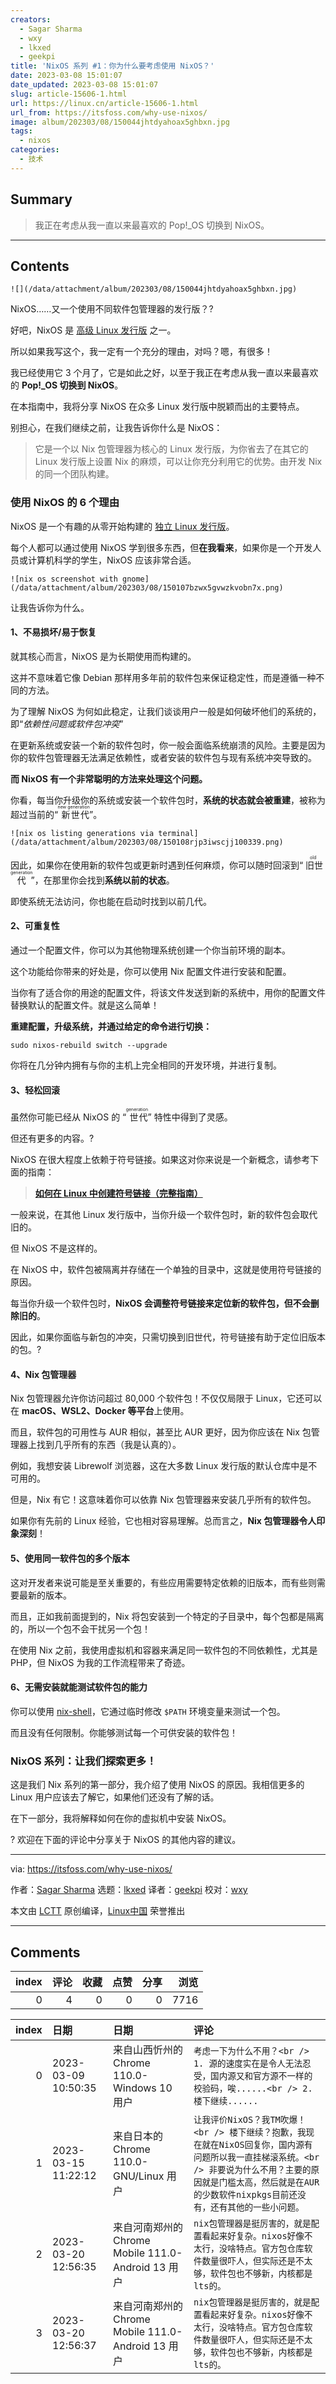 ```yaml
---
creators:
  - Sagar Sharma
  - wxy
  - lkxed
  - geekpi
title: 'NixOS 系列 #1：你为什么要考虑使用 NixOS？'
date: 2023-03-08 15:01:07
date_updated: 2023-03-08 15:01:07
slug: article-15606-1.html
url: https://linux.cn/article-15606-1.html
url_from: https://itsfoss.com/why-use-nixos/
image: album/202303/08/150044jhtdyahoax5ghbxn.jpg
tags:
  - nixos
categories:
  - 技术
---
```


## Summary

> 我正在考虑从我一直以来最喜欢的 Pop!_OS 切换到 NixOS。

***

<!-- more -->

## Contents

`![](/data/attachment/album/202303/08/150044jhtdyahoax5ghbxn.jpg)`

NixOS……又一个使用不同软件包管理器的发行版？?

好吧，NixOS 是 [高级 Linux 发行版](https://itsfoss.com/advanced-linux-distros/) 之一。

所以如果我写这个，我一定有一个充分的理由，对吗？嗯，有很多！

我已经使用它 3 个月了，它是如此之好，以至于我正在考虑从我一直以来最喜欢的 **Pop!\_OS 切换到 NixOS**。

在本指南中，我将分享 NixOS 在众多 Linux 发行版中脱颖而出的主要特点。

别担心，在我们继续之前，让我告诉你什么是 NixOS：

> 
> 它是一个以 Nix 包管理器为核心的 Linux 发行版，为你省去了在其它的 Linux 发行版上设置 Nix 的麻烦，可以让你充分利用它的优势。由开发 Nix 的同一个团队构建。
> 
> 
> 

### 使用 NixOS 的 6 个理由

NixOS 是一个有趣的从零开始构建的 [独立 Linux 发行版](https://itsfoss.com/independent-linux-distros/)。

每个人都可以通过使用 NixOS 学到很多东西，但**在我看来**，如果你是一个开发人员或计算机科学的学生，NixOS 应该非常合适。

`![nix os screenshot with gnome](/data/attachment/album/202303/08/150107bzwx5gvwzkvobn7x.png)`

让我告诉你为什么。

#### 1、不易损坏/易于恢复

就其核心而言，NixOS 是为长期使用而构建的。

这并不意味着它像 Debian 那样用多年前的软件包来保证稳定性，而是遵循一种不同的方法。

为了理解 NixOS 为何如此稳定，让我们谈谈用户一般是如何破坏他们的系统的，即“*依赖性问题或软件包冲突*”

在更新系统或安装一个新的软件包时，你一般会面临系统崩溃的风险。主要是因为你的软件包管理器无法满足依赖性，或者安装的软件包与现有系统冲突导致的。

**而 NixOS 有一个非常聪明的方法来处理这个问题。**

你看，每当你升级你的系统或安装一个软件包时，**系统的状态就会被重建**，被称为超过当前的“<ruby> 新世代 <rt>  new generation </rt></ruby>”。

`![nix os listing generations via terminal](/data/attachment/album/202303/08/150108rjp3iwscjj100339.png)`

因此，如果你在使用新的软件包或更新时遇到任何麻烦，你可以随时回滚到“<ruby> 旧世代 <rt>  old generation </rt></ruby>”，在那里你会找到**系统以前的状态**。

即使系统无法访问，你也能在启动时找到以前几代。

#### 2、可重复性

通过一个配置文件，你可以为其他物理系统创建一个你当前环境的副本。

这个功能给你带来的好处是，你可以使用 Nix 配置文件进行安装和配置。

当你有了适合你的用途的配置文件，将该文件发送到新的系统中，用你的配置文件替换默认的配置文件。就是这么简单！

**重建配置，升级系统，并通过给定的命令进行切换：**

```shell
sudo nixos-rebuild switch --upgrade
```

你将在几分钟内拥有与你的主机上完全相同的开发环境，并进行复制。

#### 3、轻松回滚

虽然你可能已经从 NixOS 的 “<ruby> 世代 <rt>  generation </rt></ruby>” 特性中得到了灵感。

但还有更多的内容。?️

NixOS 在很大程度上依赖于符号链接。如果这对你来说是一个新概念，请参考下面的指南：

> 
> **[如何在 Linux 中创建符号链接（完整指南）](https://linuxhandbook.com/symbolic-link-linux/)**
> 
> 
> 

一般来说，在其他 Linux 发行版中，当你升级一个软件包时，新的软件包会取代旧的。

但 NixOS 不是这样的。

在 NixOS 中，软件包被隔离并存储在一个单独的目录中，这就是使用符号链接的原因。

每当你升级一个软件包时，**NixOS 会调整符号链接来定位新的软件包，但不会删除旧的**。

因此，如果你面临与新包的冲突，只需切换到旧世代，符号链接有助于定位旧版本的包。?

#### 4、Nix 包管理器

Nix 包管理器允许你访问超过 80,000 个软件包！不仅仅局限于 Linux，它还可以在 **macOS、WSL2、Docker 等平台**上使用。

而且，软件包的可用性与 AUR 相似，甚至比 AUR 更好，因为你应该在 Nix 包管理器上找到几乎所有的东西（我是认真的）。

例如，我想安装 Librewolf 浏览器，这在大多数 Linux 发行版的默认仓库中是不可用的。

但是，Nix 有它！这意味着你可以依靠 Nix 包管理器来安装几乎所有的软件包。

如果你有先前的 Linux 经验，它也相对容易理解。总而言之，**Nix 包管理器令人印象深刻**！

#### 5、使用同一软件包的多个版本

这对开发者来说可能是至关重要的，有些应用需要特定依赖的旧版本，而有些则需要最新的版本。

而且，正如我前面提到的，Nix 将包安装到一个特定的子目录中，每个包都是隔离的，所以一个包不会干扰另一个包！

在使用 Nix 之前，我使用虚拟机和容器来满足同一软件包的不同依赖性，尤其是 PHP，但 NixOS 为我的工作流程带来了奇迹。

#### 6、无需安装就能测试软件包的能力

你可以使用 [nix-shell](https://nixos.org/manual/nix/stable/command-ref/nix-shell.html)，它通过临时修改 `$PATH` 环境变量来测试一个包。

而且没有任何限制。你能够测试每一个可供安装的软件包！

### NixOS 系列：让我们探索更多！

这是我们 Nix 系列的第一部分，我介绍了使用 NixOS 的原因。我相信更多的 Linux 用户应该去了解它，如果他们还没有了解的话。

在下一部分，我将解释如何在你的虚拟机中安装 NixOS。

? 欢迎在下面的评论中分享关于 NixOS 的其他内容的建议。

---

via: <https://itsfoss.com/why-use-nixos/>

作者：[Sagar Sharma](https://itsfoss.com/author/sagar/) 选题：[lkxed](https://github.com/lkxed/) 译者：[geekpi](https://github.com/geekpi) 校对：[wxy](https://github.com/wxy)

本文由 [LCTT](https://github.com/LCTT/TranslateProject) 原创编译，[Linux中国](https://linux.cn/) 荣誉推出

***

## Comments


|   index |   评论 |   收藏 |   点赞 |   分享 |   浏览 |
|--------:|-------:|-------:|-------:|-------:|-------:|
|       0 |      4 |      0 |      0 |      0 |   7716 |

|   index | 日期                | 日期                                               | 评论                                                                                                                                                                                                                         |
|--------:|:--------------------|:---------------------------------------------------|:-----------------------------------------------------------------------------------------------------------------------------------------------------------------------------------------------------------------------------|
|       0 | 2023-03-09 10:50:35 | 来自山西忻州的 Chrome 110.0-Windows 10 用户        | `考虑一下为什么不用？<br /> 1. 源的速度实在是令人无法忍受，国内源又和官方源不一样的校验码，唉......<br /> 2. 楼下继续......`                                                                                                 |
|       1 | 2023-03-15 11:22:12 | 来自日本的 Chrome 110.0-GNU/Linux 用户             | `让我评价NixOS？我TM吹爆！<br /> 楼下继续？抱歉，我现在就在NixOS回复你，国内源有问题所以我一直挂梯滚系统。<br /> 非要说为什么不用？主要的原因就是门槛太高，然后就是在AUR的少数软件nixpkgs目前还没有，还有其他的一些小问题。` |
|       2 | 2023-03-20 12:56:35 | 来自河南郑州的 Chrome Mobile 111.0-Android 13 用户 | `nix包管理器是挺厉害的，就是配置看起来好复杂。nixos好像不太行，没啥特点。官方包仓库软件数量很吓人，但实际还是不太够，软件包也不够新，内核都是lts的。`                                                                        |
|       3 | 2023-03-20 12:56:37 | 来自河南郑州的 Chrome Mobile 111.0-Android 13 用户 | `nix包管理器是挺厉害的，就是配置看起来好复杂。nixos好像不太行，没啥特点。官方包仓库软件数量很吓人，但实际还是不太够，软件包也不够新，内核都是lts的。`                                                                        |
